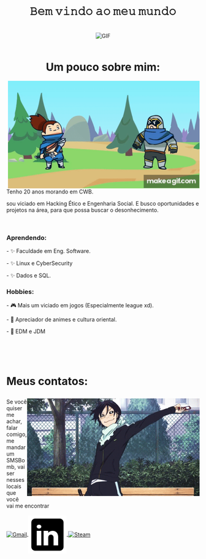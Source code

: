 <body>
  <center>
<h1 align="center">𝙱𝚎𝚖 𝚟𝚒𝚗𝚍𝚘 𝚊𝚘 𝚖𝚎𝚞 𝚖𝚞𝚗𝚍𝚘</h1>
<br>
<div align="center">
<div align="center">
<img hight="300" width="700" alt="GIF" align="center" src="https://github.com/PlebeLucas/PlebeLucas/blob/0a895f429961c742d2755695f37c360bf1e9f97a/assets/yuta.gif">
</div>
<br> 
  
<p align="left">
  
 # Um pouco sobre mim: 
  <img hight="600" width="500" alt="GIF" align="right" src="assets/KbD2r9.gif">
  <p align="left"> Tenho 20 anos morando em CWB. </p>
  <p align="left"> sou viciado em Hacking Ético e Engenharia Social. E busco oportunidades e projetos na área, para que possa buscar o desonhecimento. </p>

  <br>

   ### <p align="left"> Aprendendo:
  <p align="left">- ✨ Faculdade em Eng. Software.</p>
  <p align="left">- ✨ Linux e CyberSecurity</p>
  <p align="left">- ✨ Dados e SQL.</p>

</p>

### <p align="left"> Hobbies:
<p align="left">- 🎮 Mais um viciado em jogos (Especialmente league xd).</p>
<p align="left">- 🎎 Apreciador de animes e cultura oriental.</p>
<p align="left">- 🎵 EDM e JDM</p>

</br>
</br>
</br>

# <p align="left"> Meus contatos:
<img hight="320" width="450" align="right" alt="GIF" src="assets/cb8b561d711f2a1c91442643a47a88f4c22d39ba_hq.gif">
<p align="left"> Se você quiser me achar, falar comigo, me mandar um SMSBomb, vai ser nesses locais que você vai me encontrar
<br>
<br>
<a href="mailto:lucas.oliveira629@gmail.com">
 <img align="center" alt="Gmail" width="100" hight="100" src="https://github.com/simple-icons/simple-icons/blob/555935f027d2205474b8235732b8852b484155ba/icons/gmail.svg" />
<a href="https://www.linkedin.com/in/lucasdaniel-/">
  <img align="center" alt="Linkedin" width="100" hight="100" src="https://github.com/simple-icons/simple-icons/blob/555935f027d2205474b8235732b8852b484155ba/icons/linkedin.svg" />
<a href="https://steamcommunity.com/profiles/76561198807118472">
  <img align="center" alt="Steam" width="110" hight="110" src="https://github.com/simple-icons/simple-icons/blob/555935f027d2205474b8235732b8852b484155ba/icons/steam.svg" />

 </p>

